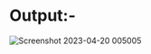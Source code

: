 # Output:-


![Screenshot 2023-04-20 005005](https://user-images.githubusercontent.com/103407023/233178863-588ce18e-87f0-4a1c-8c23-92d6709101cd.png)
